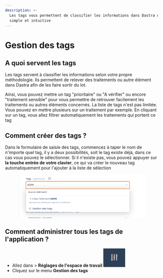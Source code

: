 ```yaml
---
description: >-
  Les tags vous permettent de classifier les informations dans Dastra de manière
  simple et intuitive
---
```


# Gestion des tags

## A quoi servent les tags

Les tags servent à classifier les informations selon votre propre méthodologie. Ils permettent de relever des traitements ou autre élément dans Dastra afin de les faire sortir du lot.&#x20;

Ainsi, vous pouvez mettre un tag "prioritaire" ou "A vérifier" ou encore "traitement sensible" pour vous permettre de retrouver facilement les traitements ou autres éléments concernés. La liste de tags n'est pas limitée. Vous pouvez en mettre plusieurs sur un traitement par exemple. En cliquant sur un tag, vous allez filtrer automatiquement les traitements qui portent ce tag

## Comment créer des tags ?

Dans le formulaire de saisie des tags, commencez à taper le nom de n'importe quel tag, il y a deux possibilités, soit le tag existe déjà, dans ce cas vous pouvez le sélectionner. Si il n'existe pas, vous pouvez appuyer sur **la touche entrée de votre clavier**, ce qui va créer le nouveau tag automatiquement pour l'ajouter à la liste de sélection

<figure><img src="../../.gitbook/assets/image (1) (2).png" alt=""><figcaption></figcaption></figure>



## **Comment administrer tous les tags de l'application ?**

* Allez dans > **Réglages de l'espace de travail** ![](<../../.gitbook/assets/image (11) (1).png>)&#x20;
* Cliquez sur le menu **Gestion des tags**

